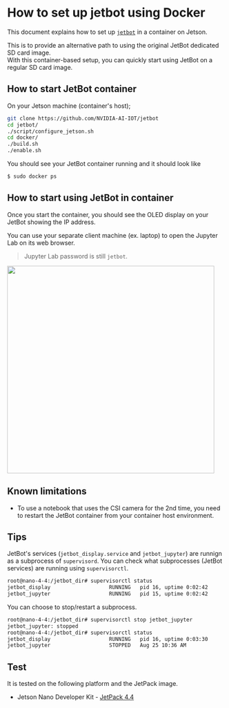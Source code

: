 # How to set up jetbot using Docker

This document explains how to set up [`jetbot`](https://github.com/NVIDIA-AI-IOT/jetbot) in a container on Jetson.

This is to provide an alternative path to using the original JetBot dedicated SD card image.<br>
With this container-based setup, you can quickly start using JetBot on a regular SD card image.

## How to start JetBot container

On your Jetson machine (container's host);

```bash
git clone https://github.com/NVIDIA-AI-IOT/jetbot
cd jetbot/
./script/configure_jetson.sh
cd docker/
./build.sh
./enable.sh
```

You should see your JetBot container running and it should look like

```bash
$ sudo docker ps 

```
## How to start using JetBot in container

Once you start the container, you should see the OLED display on your JetBot showing the IP address.

You can use your separate client machine (ex. laptop) to open the Jupyter Lab on its web browser.
> Jupyter Lab password is still `jetbot`.

<a href="https://user-images.githubusercontent.com/25759564/91165191-1eccd280-e685-11ea-809f-9aa2dbcc718c.png"><img src="https://user-images.githubusercontent.com/25759564/91165191-1eccd280-e685-11ea-809f-9aa2dbcc718c.png" height="480"></a>

## Known limitations

- To use a notebook that uses the CSI camera for the 2nd time, you need to restart the JetBot container from your container host environment.

## Tips

JetBot's services (`jetbot_display.service` and `jetbot_jupyter`) are runnign as a subprocess of `supervisord`.
You can check what subprocesses (JetBot services) are running using `supervisorctl`.

```bash
root@nano-4-4:/jetbot_dir# supervisorctl status
jetbot_display                   RUNNING   pid 16, uptime 0:02:42
jetbot_jupyter                   RUNNING   pid 15, uptime 0:02:42
```

You can choose to stop/restart a subprocess.

```bash
root@nano-4-4:/jetbot_dir# supervisorctl stop jetbot_jupyter
jetbot_jupyter: stopped
root@nano-4-4:/jetbot_dir# supervisorctl status
jetbot_display                   RUNNING   pid 16, uptime 0:03:30
jetbot_jupyter                   STOPPED   Aug 25 10:36 AM
```

## Test

It is tested on the following platform and the JetPack image.

- Jetson Nano Developer Kit - [JetPack 4.4](https://developer.nvidia.com/embedded/downloads#?search=Jetson%20Nano%20Developer%20Kit%20SD%20Card%20Image)

